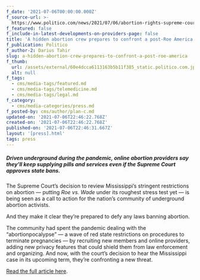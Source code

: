 ```yaml
---
f_date: '2021-07-06T00:00:00.000Z'
f_source-url: >-
  https://www.politico.com/news/2021/07/06/abortion-rights-supreme-court-states-restrictions-497821
f_featured: false
f_include-in-latest-developments-on-providers-page: false
title: 'A hidden abortion crew prepares to confront a post-Roe America '
f_publication: Politico
f_author-2: Darius Tahir
slug: a-hidden-abortion-crew-prepares-to-confront-a-post-roe-america
f_thumb:
  url: /assets/external/60e4dcca6113163b5b11f385_static.politico.com.jpg
  alt: null
f_tags:
  - cms/media-tags/featured.md
  - cms/media-tags/telemedicine.md
  - cms/media-tags/legal.md
f_category:
  - cms/media-categories/press.md
f_posted-by: cms/author/plan-c.md
updated-on: '2021-07-06T22:46:22.768Z'
created-on: '2021-07-06T22:46:22.768Z'
published-on: '2021-07-06T22:46:31.667Z'
layout: '[press].html'
tags: press
---
```


##### Driven underground during the pandemic, online abortion providers say they’ll keep supplying pills and services even if the Supreme Court approves state bans.

The Supreme Court’s decision to review Mississippi’s stringent restrictions on abortion — putting _Roe vs. Wade_ under its roughest stress test yet — is being seen as a call to action for the nation’s community of underground abortion activists.

And they make it clear they’re prepared to defy any laws banning abortion.

The community had spent the pandemic dealing with the “abortionpocalypse” — a wave of red state restrictions on procedures to terminate pregnancies — by recruiting new members and online providers, adding new privacy features that could shield them from law enforcement and organizing. And now, with the court’s decision to hear the Mississippi case in its upcoming term, they’re confronting a new threat.

[Read the full article here](https://www.politico.com/news/2021/07/06/abortion-rights-supreme-court-states-restrictions-497821).

‍
